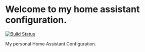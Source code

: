 # Welcome to my home assistant configuration. 

[![Build Status](https://travis-ci.com/langestefan/HomeAssistantConfiguration.svg?branch=master)](https://travis-ci.com/langestefan/HomeAssistantConfiguration)

My personal Home Assistant Configuration.

